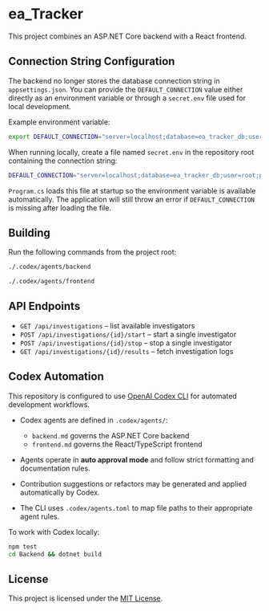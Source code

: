 # ea_Tracker

This project combines an ASP.NET Core backend with a React frontend.

## Connection String Configuration

The backend no longer stores the database connection string in `appsettings.json`.
You can provide the `DEFAULT_CONNECTION` value either directly as an environment
variable or through a `secret.env` file used for local development.

Example environment variable:

```bash
export DEFAULT_CONNECTION="server=localhost;database=ea_tracker_db;user=root;password=yourpassword;"
```

When running locally, create a file named `secret.env` in the repository root
containing the connection string:

```bash
DEFAULT_CONNECTION="server=localhost;database=ea_tracker_db;user=root;password=yourpassword;"
```

`Program.cs` loads this file at startup so the environment variable is available
automatically. The application will still throw an error if `DEFAULT_CONNECTION`
is missing after loading the file.

## Building

Run the following commands from the project root:

```bash
./.codex/agents/backend
```

```bash
./.codex/agents/frontend
```

## API Endpoints

- `GET /api/investigations` – list available investigators
- `POST /api/investigations/{id}/start` – start a single investigator
- `POST /api/investigations/{id}/stop` – stop a single investigator
- `GET /api/investigations/{id}/results` – fetch investigation logs

## Codex Automation

This repository is configured to use [OpenAI Codex CLI](https://platform.openai.com/docs/assistants/cli-reference) for automated development workflows.

- Codex agents are defined in `.codex/agents/`:
  - `backend.md` governs the ASP.NET Core backend
  - `frontend.md` governs the React/TypeScript frontend

- Agents operate in **auto approval mode** and follow strict formatting and documentation rules.
- Contribution suggestions or refactors may be generated and applied automatically by Codex.
- The CLI uses `.codex/agents.toml` to map file paths to their appropriate agent rules.

To work with Codex locally:
```bash
npm test
cd Backend && dotnet build
```

## License

This project is licensed under the [MIT License](LICENSE).

